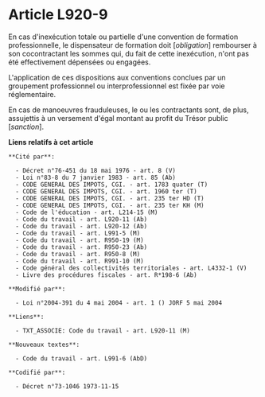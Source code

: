 # Article L920-9

En cas d'inexécution totale ou partielle d'une convention de formation professionnelle, le dispensateur de formation doit
[*obligation*] rembourser à son cocontractant les sommes qui, du fait de cette inexécution, n'ont pas été effectivement
dépensées ou engagées.

L'application de ces dispositions aux conventions conclues par un groupement professionnel ou interprofessionnel est fixée
par voie réglementaire.

En cas de manoeuvres frauduleuses, le ou les contractants sont, de plus, assujettis à un versement d'égal montant au profit
du Trésor public [*sanction*].

**Liens relatifs à cet article**

	**Cité par**:

	  - Décret n°76-451 du 18 mai 1976 - art. 8 (V)
	  - Loi n°83-8 du 7 janvier 1983 - art. 85 (Ab)
	  - CODE GENERAL DES IMPOTS, CGI. - art. 1783 quater (T)
	  - CODE GENERAL DES IMPOTS, CGI. - art. 1960 ter (T)
	  - CODE GENERAL DES IMPOTS, CGI. - art. 235 ter HD (T)
	  - CODE GENERAL DES IMPOTS, CGI. - art. 235 ter KH (M)
	  - Code de l'éducation - art. L214-15 (M)
	  - Code du travail - art. L920-11 (Ab)
	  - Code du travail - art. L920-12 (Ab)
	  - Code du travail - art. L991-5 (M)
	  - Code du travail - art. R950-19 (M)
	  - Code du travail - art. R950-23 (Ab)
	  - Code du travail - art. R950-8 (M)
	  - Code du travail - art. R991-10 (M)
	  - Code général des collectivités territoriales - art. L4332-1 (V)
	  - Livre des procédures fiscales - art. R*198-6 (Ab)

	**Modifié par**:

	  - Loi n°2004-391 du 4 mai 2004 - art. 1 () JORF 5 mai 2004

	**Liens**:

	  - TXT_ASSOCIE: Code du travail - art. L920-11 (M)

	**Nouveaux textes**:

	  - Code du travail - art. L991-6 (AbD)

	**Codifié par**:

	  - Décret n°73-1046 1973-11-15
